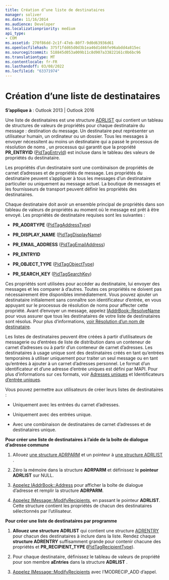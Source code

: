 ```yaml
---
title: Création d’une liste de destinataires
manager: soliver
ms.date: 11/16/2014
ms.audience: Developer
ms.localizationpriority: medium
api_type:
- COM
ms.assetid: 270f86dd-2c1f-47eb-80f7-9d0d63936d61
ms.openlocfilehash: 375f1fdd65d0d3b1ea46d1d46fe96abdd4a815ec
ms.sourcegitcommit: 518845d053a009b11c8d907a33822161c0b6bc96
ms.translationtype: MT
ms.contentlocale: fr-FR
ms.lasthandoff: 03/08/2022
ms.locfileid: "63371974"
---
```

# <a name="creating-a-recipient-list"></a>Création d’une liste de destinataires

  
  
**S’applique à** : Outlook 2013 | Outlook 2016 
  
Une liste de destinataires est une structure [ADRLIST](adrlist.md) qui contient un tableau de structures de valeurs de propriétés pour chaque destinataire du message : destination du message. Un destinataire peut représenter un utilisateur humain, un ordinateur ou un dossier. Tous les messages à envoyer nécessitent au moins un destinataire qui a passé le processus de résolution de noms , un processus qui garantit que la propriété **PR_ENTRYID** ([PidTagEntryId](pidtagentryid-canonical-property.md)) est incluse dans le tableau des valeurs de propriétés du destinataire. 
  
Les propriétés d’un destinataire sont une combinaison de propriétés de carnet d’adresses et de propriétés de message. Les propriétés du destinataire peuvent s’appliquer à tous les messages d’un destinataire particulier ou uniquement au message actuel. La boutique de messages et les fournisseurs de transport peuvent définir les propriétés des destinataires. 
  
Chaque destinataire doit avoir un ensemble principal de propriétés dans son tableau de valeurs de propriétés au moment où le message est prêt à être envoyé. Les propriétés de destinataire requises sont les suivantes :
  
- **PR_ADDRTYPE** ([PidTagAddressType](pidtagaddresstype-canonical-property.md)) 
    
- **PR_DISPLAY_NAME** ([PidTagDisplayName](pidtagdisplayname-canonical-property.md)) 
    
- **PR_EMAIL_ADDRESS** ([PidTagEmailAddress](pidtagemailaddress-canonical-property.md)) 
    
- **PR_ENTRYID**
    
- **PR_OBJECT_TYPE** ([PidTagObjectType](pidtagobjecttype-canonical-property.md)) 
    
- **PR_SEARCH_KEY** ([PidTagSearchKey](pidtagsearchkey-canonical-property.md)) 
    
Ces propriétés sont utilisées pour accéder au destinataire, lui envoyer des messages et les comparer à d’autres. Toutes ces propriétés ne doivent pas nécessairement être disponibles immédiatement. Vous pouvez ajouter un destinataire initialement sans connaître son identificateur d’entrée, en vous appuyant sur le processus de résolution de noms pour affecter cette propriété. Avant d’envoyer un message, appelez [IAddrBook::ResolveName](iaddrbook-resolvename.md) pour vous assurer que tous les destinataires de votre liste de destinataires sont résolus. Pour plus d’informations, [voir Résolution d’un nom de destinataire](resolving-a-recipient-name.md).
  
Les listes de destinataires peuvent être créées à partir d’utilisateurs de messagerie ou d’entrées de liste de distribution dans un conteneur de carnet d’adresses ou à partir d’un conteneur de carnet d’adresses. Les destinataires à usage unique sont des destinataires créés en tant qu’entrées temporaires à utiliser uniquement pour traiter un seul message ou en tant qu’entrées à ajouter à un carnet d’adresses personnel. Le format d’un identificateur et d’une adresse d’entrée uniques est défini par MAPI. Pour plus d’informations sur ces formats, voir [Adresses uniques](one-off-addresses.md) et Identificateurs [d’entrée uniques](one-off-entry-identifiers.md).
  
Vous pouvez permettre aux utilisateurs de créer leurs listes de destinataires :
  
- Uniquement avec les entrées du carnet d’adresses.
    
- Uniquement avec des entrées unique.
    
- Avec une combinaison de destinataires de carnet d’adresses et de destinataires unique.
    
 **Pour créer une liste de destinataires à l’aide de la boîte de dialogue d’adresse commune**
  
1. Allouez [une structure ADRPARM](adrparm.md) et un pointeur à [une structure ADRLIST](adrlist.md) . 
    
2. Zéro la mémoire dans la structure **ADRPARM** et définissez le **pointeur ADRLIST** sur NULL. 
    
3. [Appelez IAddrBook::Address](iaddrbook-address.md) pour afficher la boîte de dialogue d’adresse et remplir la structure **ADRPARM**. 
    
4. [Appelez IMessage::ModifyRecipients](imessage-modifyrecipients.md), en passant le pointeur **ADRLIST**. Cette structure contient les propriétés de chacun des destinataires sélectionnés par l’utilisateur. 
    
 **Pour créer une liste de destinataires par programme**
  
1. **Allouez une structure ADRLIST** qui contient une structure [ADRENTRY](adrentry.md) pour chacun des destinataires à inclure dans la liste. Rendez chaque **structure ADRENTRY** suffisamment grande pour contenir chacune des propriétés et **PR_RECIPIENT_TYPE (**[PidTagRecipientType](pidtagrecipienttype-canonical-property.md)).
    
2. Pour chaque destinataire, définissez le tableau de valeurs de propriété pour son membre **aEntries** dans la structure **ADRLIST** . 
    
3. [Appelez IMessage::ModifyRecipients](imessage-modifyrecipients.md) avec l’MODRECIP_ADD d’appel. 
    

